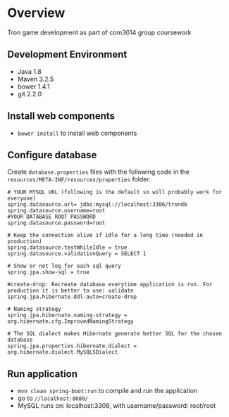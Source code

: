 # Overview
Tron game development as part of com3014 group coursework

## Development Environment
* Java 1.8
* Maven 3.2.5
* bower 1.4.1
* git 2.2.0

## Install web components
* ```bower install``` to install web components

## Configure database
Create ```database.properties``` files with the following code in the ```resources/META-INF/resources/properties``` folder.

    # YOUR MYSQL URL (following is the default so will probably work for everyone)
    spring.datasource.url= jdbc:mysql://localhost:3306/trondb
    spring.datasource.username=root
    #YOUR DATABASE ROOT PASSWORD
    spring.datasource.password=root
    
    # Keep the connection alive if idle for a long time (needed in production)
    spring.datasource.testWhileIdle = true
    spring.datasource.validationQuery = SELECT 1
    
    # Show or not log for each sql query
    spring.jpa.show-sql = true
    
    #create-drop: Recreate database everytime application is run. For production it is better to use: validate
    spring.jpa.hibernate.ddl-auto=create-drop
    
    # Naming strategy
    spring.jpa.hibernate.naming-strategy = org.hibernate.cfg.ImprovedNamingStrategy
    
    # The SQL dialect makes Hibernate generate better SQL for the chosen database
    spring.jpa.properties.hibernate.dialect = org.hibernate.dialect.MySQL5Dialect

## Run application
* ```mvn clean spring-boot:run``` to compile and run the application
* go to ```//localhost:8080/```
* MySQL runs on: localhost:3306, with username/password: root/root
